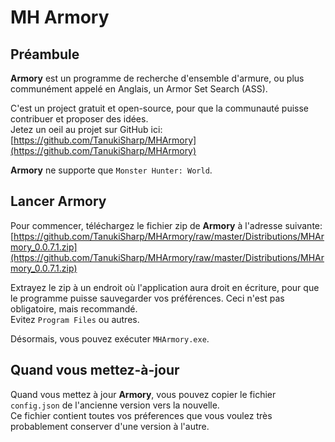 # MH Armory

## Préambule

**Armory** est un programme de recherche d'ensemble d'armure, ou plus communément appelé en Anglais, un Armor Set Search (ASS).

C'est un project gratuit et open-source, pour que la communauté puisse contribuer et proposer des idées.<br/>
Jetez un oeil au projet sur GitHub ici: [https://github.com/TanukiSharp/MHArmory](https://github.com/TanukiSharp/MHArmory)

**Armory** ne supporte que `Monster Hunter: World`.

## Lancer Armory

Pour commencer, téléchargez le fichier zip de **Armory** à l'adresse suivante: [https://github.com/TanukiSharp/MHArmory/raw/master/Distributions/MHArmory_0.0.7.1.zip](https://github.com/TanukiSharp/MHArmory/raw/master/Distributions/MHArmory_0.0.7.1.zip)

Extrayez le zip à un endroit où l'application aura droit en écriture, pour que le programme puisse sauvegarder vos préférences. Ceci n'est pas obligatoire, mais recommandé.<br/>
Evitez `Program Files` ou autres.

Désormais, vous pouvez exécuter `MHArmory.exe`.<br/>

## Quand vous mettez-à-jour

Quand vous mettez à jour **Armory**, vous pouvez copier le fichier `config.json` de l'ancienne version vers la nouvelle.<br/>
Ce fichier contient toutes vos préferences que vous voulez très probablement conserver d'une version à l'autre.
